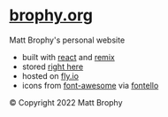 # [brophy.org](https://www.brophy.org)

Matt Brophy's personal website

-   built with [react](https://reactjs.org/) and [remix](https://remix.run)
-   stored [right here](https://www.github.com/brophdawg11/brophy.org)
-   hosted on [fly.io](https://fly.io/)
-   icons from [font-awesome](http://fortawesome.github.io/Font-Awesome/) via [fontello](http://fontello.com/)

&copy; Copyright 2022 Matt Brophy
